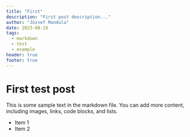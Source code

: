```yaml
---
title: "First"
description: "First post description..."
author: "József Mandula"
date: 2023-08-18
tags: 
  - markdown
  - test
  - example
header: true
footer: true
---
```


# First test post

This is some sample text in the markdown file. You can add more content, including images, links, code blocks, and lists.

* Item 1
* Item 2